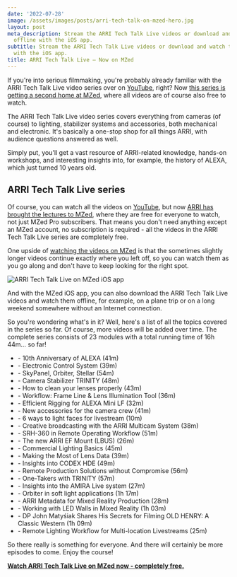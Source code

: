 ```yaml
---
date: '2022-07-28'
image: /assets/images/posts/arri-tech-talk-on-mzed-hero.jpg
layout: post
meta_description: Stream the ARRI Tech Talk Live videos or download and watch them
  offline with the iOS app.
subtitle: Stream the ARRI Tech Talk Live videos or download and watch them offline
  with the iOS app.
title: ARRI Tech Talk Live – Now on MZed
---
```


If you're into serious filmmaking, you're probably already familiar with the ARRI Tech Talk Live video series over on [YouTube](https://www.youtube.com/playlist?list=PLqORVKxCwMdOvODn1XN2YkwlEpyntpRyG), right? Now [this series is getting a second home at MZed](https://www.mzed.com/courses/arri-tech-talk), where all videos are of course also free to watch.

The ARRI Tech Talk Live video series covers everything from cameras (of course) to lighting, stabilizer systems and accessories, both mechanical and electronic. It's basically a one-stop shop for all things ARRI, with audience questions answered as well.

Simply put, you'll get a vast resource of ARRI-related knowledge, hands-on workshops, and interesting insights into, for example, the history of ALEXA, which just turned 10 years old.

## **ARRI Tech Talk Live series**

Of course, you can watch all the videos on [YouTube](https://www.youtube.com/playlist?list=PLqORVKxCwMdOvODn1XN2YkwlEpyntpRyG), but now [ARRI has brought the lectures to MZed](https://www.mzed.com/courses/arri-tech-talk), where they are free for everyone to watch, not just MZed Pro subscribers. That means you don't need anything except an MZed account, no subscription is required - all the videos in the ARRI Tech Talk Live series are completely free.

One upside of [watching the videos on MZed](https://www.mzed.com/courses/arri-tech-talk) is that the sometimes slightly longer videos continue exactly where you left off, so you can watch them as you go along and don't have to keep looking for the right spot.

![ARRI Tech Talk Live on MZed iOS app](https://mzed-cdn1.sfo2.cdn.digitaloceanspaces.com/uploads/news/arri-tech-talk-course-phone-4.jpg)

And with the MZed iOS app, you can also download the ARRI Tech Talk Live videos and watch them offline, for example, on a plane trip or on a long weekend somewhere without an Internet connection.

So you're wondering what's in it? Well, here's a list of all the topics covered in the series so far. Of course, more videos will be added over time. The complete series consists of 23 modules with a total running time of 16h 44m… so far!

  * \- 10th Anniversary of ALEXA (41m)
  * \- Electronic Control System (39m)
  * \- SkyPanel, Orbiter, Stellar (54m)
  * \- Camera Stabilizer TRINITY (48m)
  * \- How to clean your lenses properly (43m)
  * \- Workflow: Frame Line & Lens Illumination Tool (36m)
  * \- Efficient Rigging for ALEXA Mini LF (32m)
  * \- New accessories for the camera crew (41m)
  * \- 6 ways to light faces for livestream (10m)
  * \- Creative broadcasting with the ARRI Multicam System (38m)
  * \- SRH-360 in Remote Operating Workflow (51m)
  * \- The new ARRI EF Mount (LBUS) (26m)
  * \- Commercial Lighting Basics (45m)
  * \- Making the Most of Lens Data (39m)
  * \- Insights into CODEX HDE (49m)
  * \- Remote Production Solutions without Compromise (56m)
  * \- One-Takers with TRINITY (57m)
  * \- Insights into the AMIRA Live system (27m)
  * \- Orbiter in soft light applications (1h 17m)
  * \- ARRI Metadata for Mixed Reality Production (28m)
  * \- Working with LED Walls in Mixed Reality (1h 03m)
  * \- DP John Matyśiak Shares His Secrets for Filming OLD HENRY: A Classic Western (1h 09m)
  * \- Remote Lighting Workflow for Multi-location Livestreams (25m)



So there really is something for everyone. And there will certainly be more episodes to come. Enjoy the course!

[**Watch ARRI Tech Talk Live on MZed now - completely free.**](http://www.mzed.com/courses/arri-tech-talk)